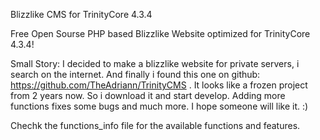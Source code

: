 Blizzlike CMS for TrinityCore 4.3.4

Free Open Sourse PHP based Blizzlike Website optimized for TrinityCore 4.3.4!

Small Story:
I decided to make a blizzlike website for private servers, i search on the internet.
And finally i found this one on github: https://github.com/TheAdriann/TrinityCMS .
It looks like a frozen project from 2 years now. So i download it and start develop.
Adding more functions fixes some bugs and much more. I hope someone will like it. :)

Chechk the functions_info file for the available functions and features.
